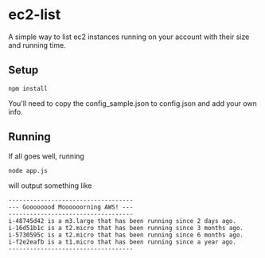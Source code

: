# ec2-list

A simple way to list ec2 instances running on your account with their size 
and running time.

## Setup

```
npm install
```

You'll need to copy the config_sample.json to config.json and add your own info.

## Running

If all goes well, running

```
node app.js
```

will output something like

```
-----------------------------------
--- Goooooood Moooooorning AWS! ---
-----------------------------------
i-48745d42 is a m3.large that has been running since 2 days ago.
i-16d51b1c is a t2.micro that has been running since 3 months ago.
i-5730595c is a t2.micro that has been running since 6 months ago.
i-f2e2eafb is a t1.micro that has been running since a year ago.
-----------------------------------
```